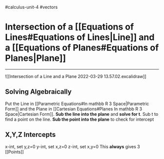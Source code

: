#calculus-unit-4 
#vectors 
# Intersection of a [[Equations of Lines#Equations of Lines|Line]] and a [[Equations of Planes#Equations of Planes|Plane]]
---
![[Intersection of a Line and a Plane 2022-03-29 13.57.02.excalidraw]]
## Solving Algebraically
Put the Line in [[Parametric Equations#In mathbb R 3 Space|Parametric Form]] and the Plane in [[Cartesian Equations#Planes In mathbb R 3 Space|Cartesian Form]]. **Sub the line into the plane** and **solve for t**. Sub t to find a point on the line. **Sub the point into the plane** to check for intercept
## X,Y,Z Intercepts
x-int, set y,z=0
y-int, set x,z=0
z-int, set x,y=0
This **always** gives 3 [[Points]]
